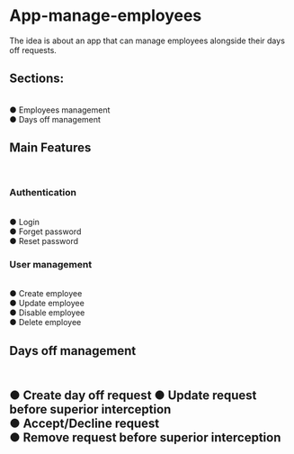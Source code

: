 # App-manage-employees
The idea is about an app that can manage employees alongside their days off requests.
<h2>Sections:</h2> </br>
● Employees management </br>
● Days off management </br>
<h2>Main Features</h2> </br>
<h3> Authentication </h3></br>
● Login </br>
● Forget password </br>
● Reset password </br>
<h3>User management </h3> </br>
● Create employee </br>
● Update employee </br>
● Disable employee </br>
● Delete employee </br>
<h2>Days off management <h2> </br>
● Create day off request
● Update request before superior interception </br>
● Accept/Decline request </br>
● Remove request before superior interception </br>
